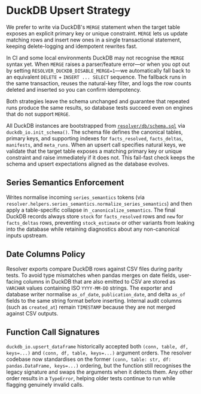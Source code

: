 # DuckDB Upsert Strategy

We prefer to write via DuckDB's `MERGE` statement when the target table exposes an explicit primary key or unique constraint. `MERGE` lets us update matching rows and insert new ones in a single transactional statement, keeping delete-logging and idempotent rewrites fast.

In CI and some local environments DuckDB may not recognise the `MERGE` syntax yet. When `MERGE` raises a parser/feature error—or when you opt out by setting `RESOLVER_DUCKDB_DISABLE_MERGE=1`—we automatically fall back to an equivalent `DELETE` + `INSERT ... SELECT` sequence. The fallback runs in the same transaction, reuses the natural-key filter, and logs the row counts deleted and inserted so you can confirm idempotency.

Both strategies leave the schema unchanged and guarantee that repeated runs produce the same results, so database tests succeed even on engines that do not support `MERGE`.

All DuckDB instances are bootstrapped from [`resolver/db/schema.sql`](../db/schema.sql) via
`duckdb_io.init_schema()`. The schema file defines the canonical tables,
primary keys, and supporting indexes for `facts_resolved`, `facts_deltas`,
`manifests`, and `meta_runs`. When an upsert call specifies natural keys, we
validate that the target table exposes a matching primary key or unique
constraint and raise immediately if it does not. This fail-fast check keeps the
schema and upsert expectations aligned as the database evolves.

## Series Semantics Enforcement

Writes normalise incoming `series_semantics` tokens (via
`resolver.helpers.series_semantics.normalize_series_semantics`) and then apply a
table-specific collapse in `_canonicalize_semantics`. The final DuckDB records
always store `stock` for `facts_resolved` rows and `new` for `facts_deltas`
rows, preventing `stock_estimate` or other variants from leaking into the
database while retaining diagnostics about any non-canonical inputs upstream.

## Date Columns Policy

Resolver exports compare DuckDB rows against CSV files during parity tests. To
avoid type mismatches when pandas merges on date fields, user-facing columns in
DuckDB that are also emitted to CSV are stored as `VARCHAR` values containing
ISO `YYYY-MM-DD` strings. The exporter and database writer normalise
`as_of_date`, `publication_date`, and delta `as_of` fields to the same string
format before inserting. Internal audit columns (such as `created_at`) remain
`TIMESTAMP` because they are not merged against CSV outputs.

## Function Call Signatures

`duckdb_io.upsert_dataframe` historically accepted both `(conn, table, df,
keys=...)` and `(conn, df, table, keys=...)` argument orders. The resolver
codebase now standardises on the former `(conn, table: str, df: pandas.DataFrame,
keys=...)` ordering, but the function still recognises the legacy signature and
swaps the arguments when it detects them. Any other order results in a
`TypeError`, helping older tests continue to run while flagging genuinely
invalid calls.
